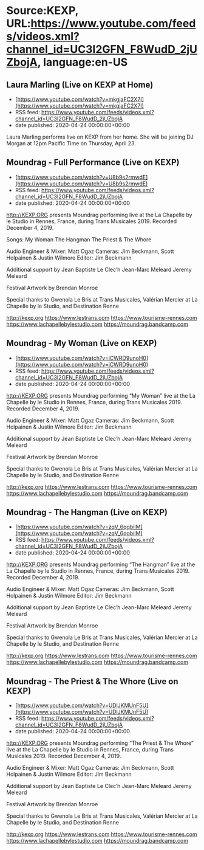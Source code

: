 # Source:KEXP, URL:https://www.youtube.com/feeds/videos.xml?channel_id=UC3I2GFN_F8WudD_2jUZbojA, language:en-US

## Laura Marling (Live on KEXP at Home)
 - [https://www.youtube.com/watch?v=mkgjaFC2X7I](https://www.youtube.com/watch?v=mkgjaFC2X7I)
 - RSS feed: https://www.youtube.com/feeds/videos.xml?channel_id=UC3I2GFN_F8WudD_2jUZbojA
 - date published: 2020-04-24 00:00:00+00:00

Laura Marling performs live on KEXP from her home. She will be joining DJ Morgan at 12pm Pacific Time on Thursday, April 23.

## Moundrag - Full Performance (Live on KEXP)
 - [https://www.youtube.com/watch?v=U8b9s2rmwdE](https://www.youtube.com/watch?v=U8b9s2rmwdE)
 - RSS feed: https://www.youtube.com/feeds/videos.xml?channel_id=UC3I2GFN_F8WudD_2jUZbojA
 - date published: 2020-04-24 00:00:00+00:00

http://KEXP.ORG presents Moundrag performing live at the La Chapelle by le Studio in Rennes, France, during Trans Musicales 2019. Recorded December 4, 2019.

Songs:
My Woman
The Hangman
The Priest & The Whore

Audio Engineer & Mixer: Matt Ogaz
Cameras: Jim Beckmann, Scott Holpainen & Justin Wilmore
Editor: Jim Beckmann

Additional support by 
Jean Baptiste Le Clec’h
Jean-Marc Meleard
Jeremy Meleard

Festival Artwork by Brendan Monroe

Special thanks to Gwenola Le Bris at Trans Musicales, Valérian Mercier at La Chapelle by le Studio, and Destination Renne

http://kexp.org
https://www.lestrans.com
https://www.tourisme-rennes.com
https://www.lachapellebylestudio.com
https://moundrag.bandcamp.com

## Moundrag - My Woman (Live on KEXP)
 - [https://www.youtube.com/watch?v=iCWRD9unoH0](https://www.youtube.com/watch?v=iCWRD9unoH0)
 - RSS feed: https://www.youtube.com/feeds/videos.xml?channel_id=UC3I2GFN_F8WudD_2jUZbojA
 - date published: 2020-04-24 00:00:00+00:00

http://KEXP.ORG presents Moundrag performing “My Woman” live at the La Chapelle by le Studio in Rennes, France, during Trans Musicales 2019. Recorded December 4, 2019.

Audio Engineer & Mixer: Matt Ogaz
Cameras: Jim Beckmann, Scott Holpainen & Justin Wilmore
Editor: Jim Beckmann

Additional support by 
Jean Baptiste Le Clec’h
Jean-Marc Meleard
Jeremy Meleard

Festival Artwork by Brendan Monroe

Special thanks to Gwenola Le Bris at Trans Musicales, Valérian Mercier at La Chapelle by le Studio, and Destination Renne

http://kexp.org
https://www.lestrans.com
https://www.tourisme-rennes.com
https://www.lachapellebylestudio.com
https://moundrag.bandcamp.com

## Moundrag - The Hangman (Live on KEXP)
 - [https://www.youtube.com/watch?v=zqV_6qqbiIM](https://www.youtube.com/watch?v=zqV_6qqbiIM)
 - RSS feed: https://www.youtube.com/feeds/videos.xml?channel_id=UC3I2GFN_F8WudD_2jUZbojA
 - date published: 2020-04-24 00:00:00+00:00

http://KEXP.ORG presents Moundrag performing “The Hangman” live at the La Chapelle by le Studio in Rennes, France, during Trans Musicales 2019. Recorded December 4, 2019.

Audio Engineer & Mixer: Matt Ogaz
Cameras: Jim Beckmann, Scott Holpainen & Justin Wilmore
Editor: Jim Beckmann

Additional support by 
Jean Baptiste Le Clec’h
Jean-Marc Meleard
Jeremy Meleard

Festival Artwork by Brendan Monroe

Special thanks to Gwenola Le Bris at Trans Musicales, Valérian Mercier at La Chapelle by le Studio, and Destination Renne

http://kexp.org
https://www.lestrans.com
https://www.tourisme-rennes.com
https://www.lachapellebylestudio.com
https://moundrag.bandcamp.com

## Moundrag - The Priest & The Whore (Live on KEXP)
 - [https://www.youtube.com/watch?v=UDlJKMUnF5U](https://www.youtube.com/watch?v=UDlJKMUnF5U)
 - RSS feed: https://www.youtube.com/feeds/videos.xml?channel_id=UC3I2GFN_F8WudD_2jUZbojA
 - date published: 2020-04-24 00:00:00+00:00

http://KEXP.ORG presents Moundrag performing “The Priest & The Whore” live at the La Chapelle by le Studio in Rennes, France, during Trans Musicales 2019. Recorded December 4, 2019.

Audio Engineer & Mixer: Matt Ogaz
Cameras: Jim Beckmann, Scott Holpainen & Justin Wilmore
Editor: Jim Beckmann

Additional support by 
Jean Baptiste Le Clec’h
Jean-Marc Meleard
Jeremy Meleard

Festival Artwork by Brendan Monroe

Special thanks to Gwenola Le Bris at Trans Musicales, Valérian Mercier at La Chapelle by le Studio, and Destination Renne

http://kexp.org
https://www.lestrans.com
https://www.tourisme-rennes.com
https://www.lachapellebylestudio.com
https://moundrag.bandcamp.com

